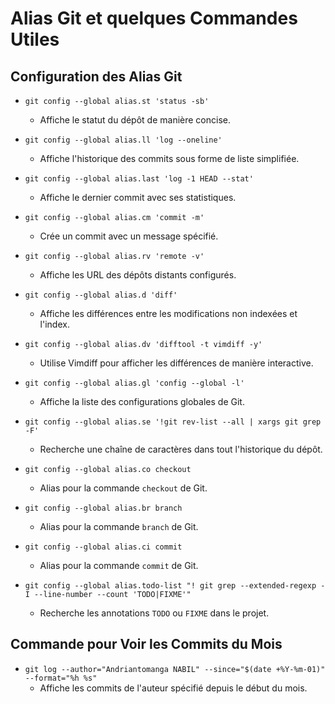 # Alias Git et quelques Commandes Utiles

## Configuration des Alias Git

- `git config --global alias.st 'status -sb'`
  - Affiche le statut du dépôt de manière concise.

- `git config --global alias.ll 'log --oneline'`
  - Affiche l'historique des commits sous forme de liste simplifiée.

- `git config --global alias.last 'log -1 HEAD --stat'`
  - Affiche le dernier commit avec ses statistiques.

- `git config --global alias.cm 'commit -m'`
  - Crée un commit avec un message spécifié.

- `git config --global alias.rv 'remote -v'`
  - Affiche les URL des dépôts distants configurés.

- `git config --global alias.d 'diff'`
  - Affiche les différences entre les modifications non indexées et l'index.

- `git config --global alias.dv 'difftool -t vimdiff -y'`
  - Utilise Vimdiff pour afficher les différences de manière interactive.

- `git config --global alias.gl 'config --global -l'`
  - Affiche la liste des configurations globales de Git.

- `git config --global alias.se '!git rev-list --all | xargs git grep -F'`
  - Recherche une chaîne de caractères dans tout l'historique du dépôt.

- `git config --global alias.co checkout`
  - Alias pour la commande `checkout` de Git.

- `git config --global alias.br branch`
  - Alias pour la commande `branch` de Git.

- `git config --global alias.ci commit`
  - Alias pour la commande `commit` de Git.

- `git config --global alias.todo-list "! git grep --extended-regexp -I --line-number --count 'TODO|FIXME'"`
  - Recherche les annotations `TODO` ou `FIXME` dans le projet.

## Commande pour Voir les Commits du Mois

- `git log --author="Andriantomanga NABIL" --since="$(date +%Y-%m-01)" --format="%h %s"`
  - Affiche les commits de l'auteur spécifié depuis le début du mois.
